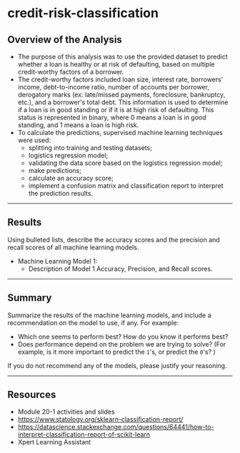 # credit-risk-classification

## Overview of the Analysis

* The purpose of this analysis was to use the provided dataset to predict whether a loan is healthy or at risk of defaulting, based on multiple credit-worthy factors of a borrower.
* The credit-worthy factors included loan size, interest rate, borrowers' income, debt-to-income ratio, number of accounts per borrower, derogatory marks (ex: late/missed payments, foreclosure, bankruptcy, etc.), and a borrower's total debt. This information is used to determine if a loan is in good standing or if it is at high risk of defaulting. This status is represented in binary, where 0 means a loan is in good standing, and 1 means a loan is high risk.
* To calculate the predictions, supervised machine learning techniques were used:
  * splitting into training and testing datasets;
  * logistics regression model;
  * validating the data score based on the logistics regression model;
  * make predictions;
  * calculate an accuracy score;
  * implement a confusion matrix and classification report to interpret the prediction results.

-----------------------------------

## Results

Using bulleted lists, describe the accuracy scores and the precision and recall scores of all machine learning models.

* Machine Learning Model 1:
    * Description of Model 1 Accuracy, Precision, and Recall scores.
 
-----------------------------------

## Summary

Summarize the results of the machine learning models, and include a recommendation on the model to use, if any. For example:

* Which one seems to perform best? How do you know it performs best?
* Does performance depend on the problem we are trying to solve? (For example, is it more important to predict the `1`'s, or predict the `0`'s? )

If you do not recommend any of the models, please justify your reasoning.

------------------------------------

## Resources
* Module 20-1 activities and slides
* https://www.statology.org/sklearn-classification-report/
* https://datascience.stackexchange.com/questions/64441/how-to-interpret-classification-report-of-scikit-learn
* Xpert Learning Assistant
